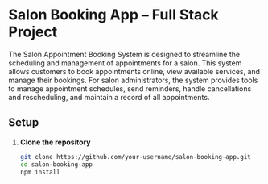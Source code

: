 #  Salon Booking App – Full Stack Project
The Salon Appointment Booking System is designed to streamline the scheduling and management of appointments for a salon. This system allows customers to book appointments online, view available services, and manage their bookings. For salon administrators, the system provides tools to manage appointment schedules, send reminders, handle cancellations and rescheduling, and maintain a record of all appointments.
##  Setup

1. **Clone the repository**
   ```bash
   git clone https://github.com/your-username/salon-booking-app.git
   cd salon-booking-app
   npm install

